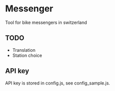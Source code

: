 # Messenger
Tool for bike messengers in switzerland

## TODO
* Translation
* Station choice

## API key
API key is stored in config.js, see config_sample.js.